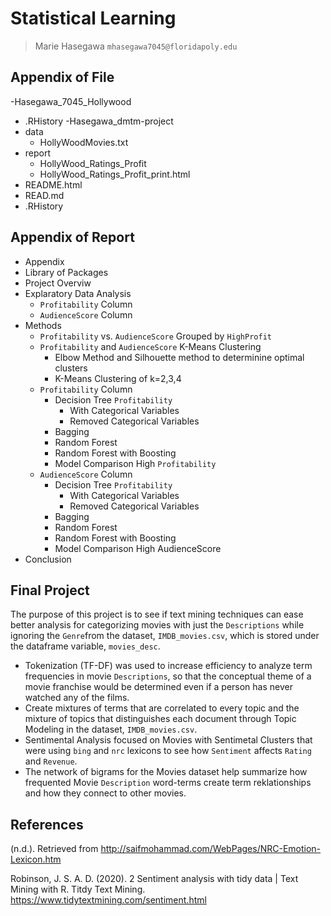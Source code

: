 # Statistical Learning

> Marie Hasegawa `mhasegawa7045@floridapoly.edu`

## Appendix of File
-Hasegawa_7045_Hollywood
  - .RHistory
  -Hasegawa_dmtm-project
   - data
      - HollyWoodMovies.txt
   - report
      - HollyWood_Ratings_Profit
      - HollyWood_Ratings_Profit_print.html
   - README.html
   - READ.md
   - .RHistory


## Appendix of Report
- Appendix
- Library of Packages
- Project Overviw
- Explaratory Data Analysis
  - `Profitability` Column
  - `AudienceScore` Column
- Methods
  - `Profitability` vs. `AudienceScore` Grouped by `HighProfit` 
  - `Profitability` and `AudienceScore` K-Means Clustering
    - Elbow Method and Silhouette method to determinine optimal clusters
    - K-Means Clustering of k=2,3,4
  - `Profitability` Column
    - Decision Tree `Profitability`
      - With Categorical Variables
      - Removed Categorical Variables
    - Bagging
    - Random Forest
    - Random Forest with Boosting
    - Model Comparison High `Profitability`
  - `AudienceScore` Column
    - Decision Tree `Profitability`
      - With Categorical Variables
      - Removed Categorical Variables
    - Bagging
    - Random Forest
    - Random Forest with Boosting
    - Model Comparison High AudienceScore
- Conclusion
  

## Final Project

The purpose of this project is to see if text mining techniques can ease better analysis for categorizing movies with just the `Descriptions` while ignoring the `Genre`from the dataset, `IMDB_movies.csv`, which is stored under the dataframe variable, `movies_desc`. 

- Tokenization (TF-DF) was used to increase efficiency to analyze term frequencies in movie `Descriptions`, so that the conceptual theme of a movie franchise would be determined even if a person has never watched any of the films. 
- Create mixtures of terms that are correlated to every topic and the mixture of topics that distinguishes each document through Topic Modeling in the dataset, `IMDB_movies.csv`.
- Sentimental Analysis focused on Movies with Sentimetal Clusters that were using `bing` and `nrc` lexicons to see how `Sentiment` affects `Rating` and `Revenue`. 
- The network of bigrams for the Movies dataset help summarize how frequented Movie `Description` word-terms create term reklationships and how they connect to other movies.

## References
(n.d.). Retrieved from http://saifmohammad.com/WebPages/NRC-Emotion-Lexicon.htm

Robinson, J. S. A. D. (2020). 2 Sentiment analysis with tidy data | Text Mining with R. Titdy Text Mining. https://www.tidytextmining.com/sentiment.html
